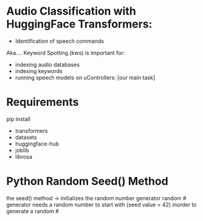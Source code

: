 # Audio Classification with HuggingFace Transformers:

- Identification of speech commands

Aka.... Keyword Spotting (kws) is important for:
- indexing audio databases
- indexing keywords
- running speech models on uControllers: [our main task]

# Requirements
pip install

- transformers
- datasets
- huggingface-hub
- joblib
- librosa

# Python Random Seed() Method
the seed() method -> initializes the random number generator
random # generator needs a random number to start with (seed value = 42) inorder to generate a random #